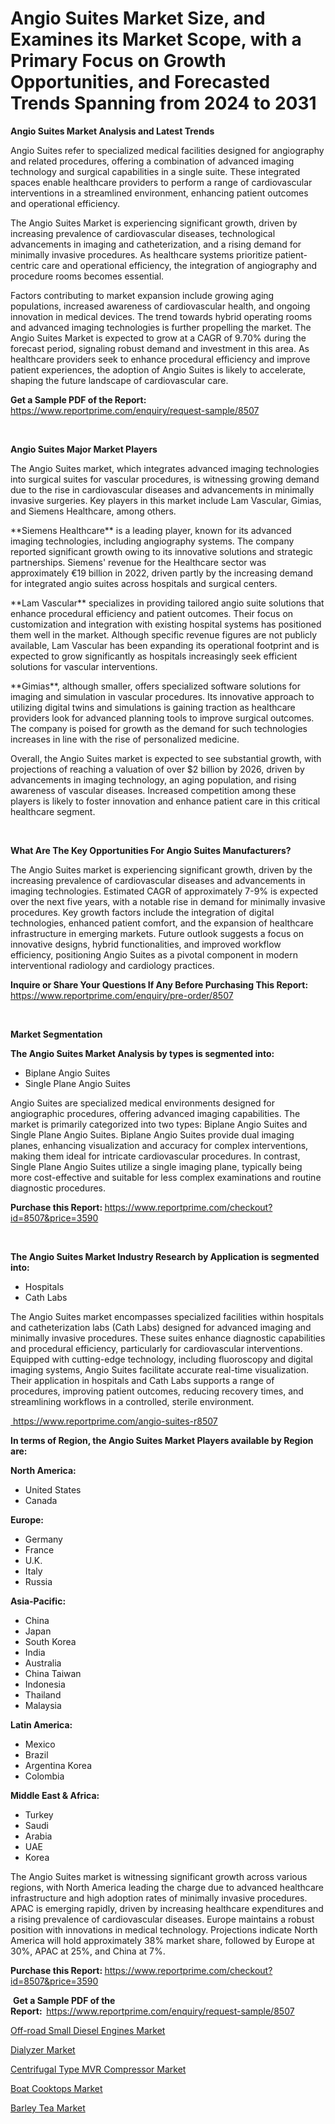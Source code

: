<p><h1>Angio Suites Market Size, and Examines its Market Scope, with a Primary Focus on Growth Opportunities, and Forecasted Trends Spanning from 2024 to 2031</h1></p><p><strong>Angio Suites Market Analysis and Latest Trends</strong></p>
<p><p>Angio Suites refer to specialized medical facilities designed for angiography and related procedures, offering a combination of advanced imaging technology and surgical capabilities in a single suite. These integrated spaces enable healthcare providers to perform a range of cardiovascular interventions in a streamlined environment, enhancing patient outcomes and operational efficiency.</p><p>The Angio Suites Market is experiencing significant growth, driven by increasing prevalence of cardiovascular diseases, technological advancements in imaging and catheterization, and a rising demand for minimally invasive procedures. As healthcare systems prioritize patient-centric care and operational efficiency, the integration of angiography and procedure rooms becomes essential.</p><p>Factors contributing to market expansion include growing aging populations, increased awareness of cardiovascular health, and ongoing innovation in medical devices. The trend towards hybrid operating rooms and advanced imaging technologies is further propelling the market. The Angio Suites Market is expected to grow at a CAGR of 9.70% during the forecast period, signaling robust demand and investment in this area. As healthcare providers seek to enhance procedural efficiency and improve patient experiences, the adoption of Angio Suites is likely to accelerate, shaping the future landscape of cardiovascular care.</p></p>
<p><strong>Get a Sample PDF of the Report:&nbsp;</strong> <a href="https://www.reportprime.com/enquiry/request-sample/8507">https://www.reportprime.com/enquiry/request-sample/8507</a></p>
<p>&nbsp;</p>
<p><strong>Angio Suites Major Market Players</strong></p>
<p><p>The Angio Suites market, which integrates advanced imaging technologies into surgical suites for vascular procedures, is witnessing growing demand due to the rise in cardiovascular diseases and advancements in minimally invasive surgeries. Key players in this market include Lam Vascular, Gimias, and Siemens Healthcare, among others.</p><p>**Siemens Healthcare** is a leading player, known for its advanced imaging technologies, including angiography systems. The company reported significant growth owing to its innovative solutions and strategic partnerships. Siemens' revenue for the Healthcare sector was approximately €19 billion in 2022, driven partly by the increasing demand for integrated angio suites across hospitals and surgical centers.</p><p>**Lam Vascular** specializes in providing tailored angio suite solutions that enhance procedural efficiency and patient outcomes. Their focus on customization and integration with existing hospital systems has positioned them well in the market. Although specific revenue figures are not publicly available, Lam Vascular has been expanding its operational footprint and is expected to grow significantly as hospitals increasingly seek efficient solutions for vascular interventions.</p><p>**Gimias**, although smaller, offers specialized software solutions for imaging and simulation in vascular procedures. Its innovative approach to utilizing digital twins and simulations is gaining traction as healthcare providers look for advanced planning tools to improve surgical outcomes. The company is poised for growth as the demand for such technologies increases in line with the rise of personalized medicine.</p><p>Overall, the Angio Suites market is expected to see substantial growth, with projections of reaching a valuation of over $2 billion by 2026, driven by advancements in imaging technology, an aging population, and rising awareness of vascular diseases. Increased competition among these players is likely to foster innovation and enhance patient care in this critical healthcare segment.</p></p>
<p>&nbsp;</p>
<p><strong>What Are The Key Opportunities For Angio Suites Manufacturers?</strong></p>
<p><p>The Angio Suites market is experiencing significant growth, driven by the increasing prevalence of cardiovascular diseases and advancements in imaging technologies. Estimated CAGR of approximately 7-9% is expected over the next five years, with a notable rise in demand for minimally invasive procedures. Key growth factors include the integration of digital technologies, enhanced patient comfort, and the expansion of healthcare infrastructure in emerging markets. Future outlook suggests a focus on innovative designs, hybrid functionalities, and improved workflow efficiency, positioning Angio Suites as a pivotal component in modern interventional radiology and cardiology practices.</p></p>
<p><strong>Inquire or Share Your Questions If Any Before Purchasing This Report:</strong> <a href="https://www.reportprime.com/enquiry/pre-order/8507">https://www.reportprime.com/enquiry/pre-order/8507</a></p>
<p>&nbsp;</p>
<p><strong>Market Segmentation</strong></p>
<p><strong>The Angio Suites Market Analysis by types is segmented into:</strong></p>
<p><ul><li>Biplane Angio Suites</li><li>Single Plane Angio Suites</li></ul></p>
<p><p>Angio Suites are specialized medical environments designed for angiographic procedures, offering advanced imaging capabilities. The market is primarily categorized into two types: Biplane Angio Suites and Single Plane Angio Suites. Biplane Angio Suites provide dual imaging planes, enhancing visualization and accuracy for complex interventions, making them ideal for intricate cardiovascular procedures. In contrast, Single Plane Angio Suites utilize a single imaging plane, typically being more cost-effective and suitable for less complex examinations and routine diagnostic procedures.</p></p>
<p><strong>Purchase this Report:&nbsp;</strong><a href="https://www.reportprime.com/checkout?id=8507&price=3590">https://www.reportprime.com/checkout?id=8507&price=3590</a></p>
<p>&nbsp;</p>
<p><strong>The Angio Suites Market Industry Research by Application is segmented into:</strong></p>
<p><ul><li>Hospitals</li><li>Cath Labs</li></ul></p>
<p><p>The Angio Suites market encompasses specialized facilities within hospitals and catheterization labs (Cath Labs) designed for advanced imaging and minimally invasive procedures. These suites enhance diagnostic capabilities and procedural efficiency, particularly for cardiovascular interventions. Equipped with cutting-edge technology, including fluoroscopy and digital imaging systems, Angio Suites facilitate accurate real-time visualization. Their application in hospitals and Cath Labs supports a range of procedures, improving patient outcomes, reducing recovery times, and streamlining workflows in a controlled, sterile environment.</p></p>
<p><a href="https://www.reportprime.com/angio-suites-r8507">&nbsp;https://www.reportprime.com/angio-suites-r8507</a></p>
<p><strong>In terms of Region, the Angio Suites Market Players available by Region are:</strong></p>
<p>
    <p> <strong> North America: </strong>
        <ul>
            <li>United States</li>
            <li>Canada</li>
        </ul>
        </p> 
    <p> <strong> Europe: </strong>
        <ul>
            <li>Germany</li>
            <li>France</li>
            <li>U.K.</li>
            <li>Italy</li>
            <li>Russia</li>
        </ul>
        </p> 
    <p> <strong> Asia-Pacific: </strong>
        <ul>
            <li>China</li>
            <li>Japan</li>
            <li>South Korea</li>
            <li>India</li>
            <li>Australia</li>
            <li>China Taiwan</li>
            <li>Indonesia</li>
            <li>Thailand</li>
            <li>Malaysia</li>
        </ul>
        </p> 
    <p> <strong> Latin America: </strong>
        <ul>
            <li>Mexico</li>
            <li>Brazil</li>
            <li>Argentina Korea</li>
            <li>Colombia</li>
        </ul>
        </p> 
    <p> <strong> Middle East & Africa: </strong>
        <ul>
            <li>Turkey</li>
            <li>Saudi</li>
            <li>Arabia</li>
            <li>UAE</li>
            <li>Korea</li>
        </ul>
    </p>
    </p>
<p><p>The Angio Suites market is witnessing significant growth across various regions, with North America leading the charge due to advanced healthcare infrastructure and high adoption rates of minimally invasive procedures. APAC is emerging rapidly, driven by increasing healthcare expenditures and a rising prevalence of cardiovascular diseases. Europe maintains a robust position with innovations in medical technology. Projections indicate North America will hold approximately 38% market share, followed by Europe at 30%, APAC at 25%, and China at 7%.</p></p>
<p><strong>Purchase this Report: </strong><a href="https://www.reportprime.com/checkout?id=8507&price=3590">https://www.reportprime.com/checkout?id=8507&price=3590</a></p>
<p>&nbsp;<strong>Get a Sample PDF of the Report:&nbsp;&nbsp;</strong><a href="https://www.reportprime.com/enquiry/request-sample/8507">https://www.reportprime.com/enquiry/request-sample/8507</a></p>
<p><strong></strong></p>
<p><p><a href="https://issuu.com/reportprime-2/docs/off-road-small-diesel-engines-marke_9e15236a6c5e10">Off-road Small Diesel Engines Market</a></p><p><a href="https://github.com/olyy49keyt/Market-Research-Report-List-1/blob/main/dialyzer-market.md">Dialyzer Market</a></p><p><a href="https://medium.com/@tiannaorton6767/centrifugal-type-mvr-compressor-market-industry-trends-and-forecast-for-period-from-2024-to-2031-4ab5625c67ae">Centrifugal Type MVR Compressor Market</a></p><p><a href="https://www.linkedin.com/pulse/boat-cooktops-market-share-size-trends-industry-analysis-report-kpmqe?trackingId=3aycUrkYSeuE7RD7LGjr1g%3D%3D">Boat Cooktops Market</a></p><p><a href="https://www.linkedin.com/pulse/barley-tea-market-global-regional-analysis-focus-end-user-mylff?trackingId=K7VYVcPVTuGD1VOADAPCog%3D%3D">Barley Tea Market</a></p></p>